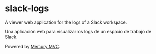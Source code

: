 # slack-logs
A viewer web application for the logs of a Slack workspace.

Una aplicación web para visualizar los logs de un espacio de trabajo de Slack.

Powered by [Mercury MVC](https://github.com/carles9000/mercury).